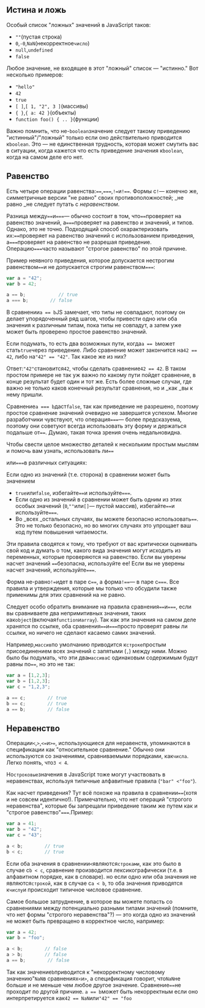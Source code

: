 ## Истина и ложь

Особый список "ложных" значений в JavaScript таков:

* `""`\(пустая строка\)
* `0`,`-0`,`NaN`\(некорректное`число`\)
* `null`,`undefined`
* `false`

Любое значение, не входящее в этот "ложный" список — "истинно." Вот несколько примеров:

* `"hello"`
* `42`
* `true`
* `[ ]`,`[ 1, "2", 3 ]`\(массивы\)
* `{ }`,`{ a: 42 }`\(объекты\)
* `function foo() { .. }`\(функции\)

Важно помнить, что не-`boolean`значение следует такому приведению "истинный"/"ложный" только если оно действительно приводится к`boolean`. Это — не единственная трудность, которая может смутить вас в ситуации, когда кажется что есть приведение значения к`boolean`, когда на самом деле его нет.

## Равенство

Есть четыре операции равенства:`==`,`===`,`!=`и`!==`. Формы с`!`— конечно же, симметричные версии "не равно" своих противоположностей; _не равно _не следует путать с _неравенством_.

Разница между`==`и`===`— обычно состоит в том, что`==`проверяет на равенство значений, а`===`проверяет на равенство и значений, и типов. Однако, это не точно. Подходящий способ охарактеризовать их:`==`проверяет на равенство значений с использованием приведения, а`===`проверяет на равенство не разрешая приведение. Операцию`===`часто называют "строгое равенство" по этой причине.

Пример неявного приведения, которое допускается нестрогим равенством`==`и не допускается строгим равенством`===`:

```js
var a = "42";
var b = 42;

a == b;            // true
a === b;        // false
```

В сравнении`a == b`JS замечает, что типы не совпадают, поэтому он делает упорядоченный ряд шагов, чтобы привести одно или оба значения к различным типам, пока типы не совпадут, а затем уже может быть проверено простое равенство значений.

Если подумать, то есть два возможных пути, когда`a == b`может стать`true`через приведение. Либо сравнение может закончится на`42 == 42`, либо на`"42" == "42"`. Так какое же из них?

Ответ:`"42"`становится`42`, чтобы сделать сравнение`42 == 42`. В таком простом примере не так уж важно по какому пути пойдет сравнение, в конце результат будет один и тот же. Есть более сложные случаи, где важно не только каков конечный результат сравнения, но и _как _вы к нему пришли.

Сравнение`a === b`даст`false`, так как приведение не разрешено, поэтому простое сравнение значений очевидно не завершится успехом. Многие разработчики чувствуют, что операция`===`— более предсказуема, поэтому они советуют всегда использовать эту форму и держаться подальше от`==`. Думаю, такая точка зрения очень недальновидна.

Чтобы свести целое множество деталей к нескольким простым мыслям и помочь вам узнать, использовать ли`==`

или`===`в различных ситуациях:

Если одно из значений \(т.е. сторона\) в сравнении может быть значением

* `true`или`false`, избегайте`==`и используйте`===`.
* Если одно из значений в сравнении может быть одним из этих особых значений \(`0`,`""`или`[]`— пустой массив\), избегайте`==`и используйте`===`.
* Во _всех _остальных случаях, вы можете безопасно использовать`==`. Это не только безопасно, но во многих случаях это упрощает ваш код путем повышения читаемости.

Эти правила сводятся к тому, что требуют от вас критически оценивать свой код и думать о том, какого вида значения могут исходить из переменных, которые проверяются на равенство. Если вы уверены насчет значений `==`безопасна, используйте ее! Если вы не уверены насчет значений, используйте`===`.

Форма не-равно`!=`идет в паре с`==`, а форма`!==`— в паре с`===`. Все правила и утверждения, которые мы только что обсудили также применимы для этих сравнений на не равно.

Следует особо обратить внимание на правила сравнения`==`и`===`, если вы сравниваете два непримитивных значения, таких как`object`\(включая`function`и`array`\). Так как эти значения на самом деле хранятся по ссылке, оба сравнения`==`и`===`просто проверят равны ли ссылки, но ничего не сделают касаемо самих значений.

Например,`массив`по умолчанию приводится к`строке`простым присоединением всех значений с запятыми \(`,`\) между ними. Можно было бы подумать, что эти два`массива`с одинаковым содержимым будут равны по`==`, но это не так:

```js
var a = [1,2,3];
var b = [1,2,3];
var c = "1,2,3";

a == c;        // true
b == c;        // true
a == b;        // false
```

## Неравенство

Операции`<`,`>`,`<=`и`>=`, использующиеся для неравенств, упоминаются в спецификации как "относительное сравнение." Обычно они используются со значениями, сравниваемыми порядками, как`числа`. Легко понять, что`3 < 4`.

Но`строковые`значения в JavaScript тоже могут участвовать в неравенствах, используя типичные алфавитные правила \(`"bar" <"foo"`\).

Как насчет приведения? Тут всё похоже на правила в сравнении`==`\(хотя и не совсем идентично!\). Примечательно, что нет операций "строгого неравенства", которые бы запрещали приведение таким же путем как и "строгое равенство"`===`.Пример:

```js
var a = 41;
var b = "42";
var c = "43";

a < b;        // true
b < c;        // true
```

Если оба значения в сравнении`<`являются`строками`, как это было в случае с`b < c`, сравнение производится лексикографически \(т.е. в алфавитном порядке, как в словаре\). но если одно или оба значения не являются`строкой`, как в случае с`a < b`, то оба значения приводятся к`числу`и происходит типичное числовое сравнение.

Самое большое затруднение, в которое вы можете попасть со сравнениями между потенциально разными типами значений \(помните, что нет формы "строгого неравенства"?\) — это когда одно из значений не может быть превращено в корректное число, например:

```js
var a = 42;
var b = "foo";

a < b;        // false
a > b;        // false
a == b;        // false
```

Так как значение`b`приводится к "некорректному числовому значению"`NaN`в сравнениях`<`и`>`, а спецификация говорит, что`NaN`не больше и не меньше чем любое другое значение. Сравнение`==`не проходит по другой причине.      `a == b`может быть некорректным если оно интерпретируется как`42 == NaN`или`"42" == "foo`

